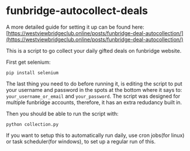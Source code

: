 # funbridge-autocollect-deals

A more detailed guide for setting it up can be found here: [https://westviewbridgeclub.online/posts/funbridge-deal-autocollection/](https://westviewbridgeclub.online/posts/funbridge-deal-autocollection/)

This is a script to go collect your daily gifted deals on funbridge website.

First get selenium:
```
pip install selenium
```

The last thing you need to do before running it, is editing the script to put your username and password in the spots at the bottom where it says to: `your_username_or_email` and `your_password`. The script was designed for multiple funbridge accounts, therefore, it has an extra redudancy built in.

Then you should be able to run the script with:
```
python collection.py
```

If you want to setup this to automatically run daily, use cron jobs(for linux) or task scheduler(for windows), to set up a regular run of this.
